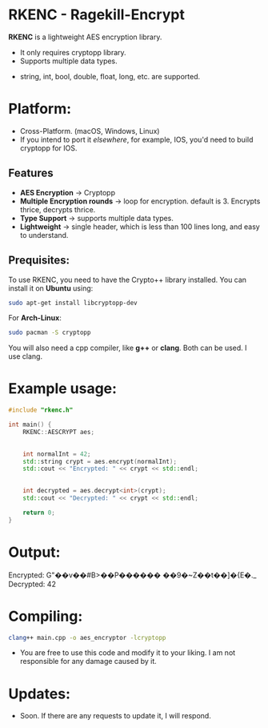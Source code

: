 # RKENC - Ragekill-Encrypt

**RKENC** is a lightweight AES encryption library.
* It only requires cryptopp library.
* Supports multiple data types.
- string, int, bool, double, float, long, etc. are supported.

# Platform:
* Cross-Platform. (macOS, Windows, Linux)
* If you intend to port it *elsewhere*, for example, IOS, you'd need to build cryptopp for IOS.

## Features

- **AES Encryption** -> Cryptopp
- **Multiple Encryption rounds** -> loop for encryption. default is 3. Encrypts thrice, decrypts thrice.
- **Type Support** -> supports multiple data types.
- **Lightweight** -> single header, which is less than 100 lines long, and easy to understand.

## Prequisites:

To use RKENC, you need to have the Crypto++ library installed. You can install it on **Ubuntu** using:

```bash
sudo apt-get install libcryptopp-dev
```

For **Arch-Linux**:
```bash
sudo pacman -S cryptopp
```
You will also need a cpp compiler, like **g++** or **clang**. Both can be used. I use clang.

# Example usage:

```cpp
#include "rkenc.h"

int main() {
    RKENC::AESCRYPT aes;

    
    int normalInt = 42;
    std::string crypt = aes.encrypt(normalInt);
    std::cout << "Encrypted: " << crypt << std::endl;

    
    int decrypted = aes.decrypt<int>(crypt);
    std::cout << "Decrypted: " << crypt << std::endl;

    return 0;
}
```
# Output:
Encrypted: G"��v��#B>��P������
                              ��9�~Z��t��]�{E�._
Decrypted: 42


# Compiling:
```bash
clang++ main.cpp -o aes_encryptor -lcryptopp
```

* You are free to use this code and modify it to your liking. I am not responsible for any damage caused by it.

# Updates:
* Soon. If there are any requests to update it, I will respond.
